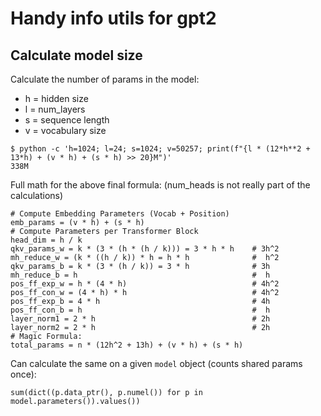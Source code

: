 # Handy info utils for gpt2


## Calculate model size

Calculate the number of params in the model:

- h = hidden size
- l = num_layers
- s = sequence length
- v = vocabulary size

```
$ python -c 'h=1024; l=24; s=1024; v=50257; print(f"{l * (12*h**2 + 13*h) + (v * h) + (s * h) >> 20}M")'
338M
```

Full math for the above final formula: (num_heads is not really part of the calculations)

```# Let h = hidden size, n = num_layers, k = num_heads, s = sequence length, v = vocabulary size
# Compute Embedding Parameters (Vocab + Position)
emb_params = (v * h) + (s * h)
# Compute Parameters per Transformer Block
head_dim = h / k
qkv_params_w = k * (3 * (h * (h / k))) = 3 * h * h    # 3h^2
mh_reduce_w = (k * ((h / k)) * h = h * h              #  h^2
qkv_params_b = k * (3 * (h / k)) = 3 * h              # 3h
mh_reduce_b = h                                       #  h
pos_ff_exp_w = h * (4 * h)                            # 4h^2
pos_ff_con_w = (4 * h) * h                            # 4h^2
pos_ff_exp_b = 4 * h                                  # 4h
pos_ff_con_b = h                                      #  h
layer_norm1 = 2 * h                                   # 2h
layer_norm2 = 2 * h                                   # 2h
# Magic Formula:
total_params = n * (12h^2 + 13h) + (v * h) + (s * h)

```


Can calculate the same on a given `model` object (counts shared params once):
```
sum(dict((p.data_ptr(), p.numel()) for p in model.parameters()).values())
```
